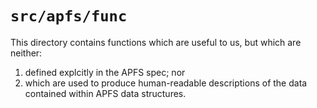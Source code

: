# `src/apfs/func`

This directory contains functions which are useful to us, but which are neither:

1. defined explcitly in the APFS spec; nor
2. which are used to produce human-readable descriptions of the data contained
    within APFS data structures.
